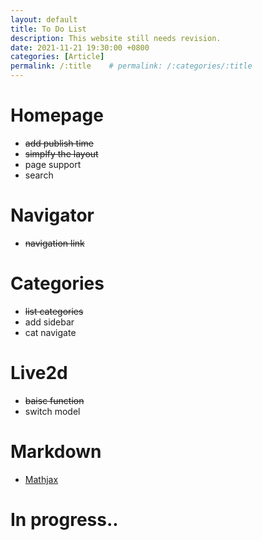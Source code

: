```yaml
---
layout: default
title: To Do List
description: This website still needs revision.
date: 2021-11-21 19:30:00 +0800
categories: [Article]
permalink: /:title    # permalink: /:categories/:title
---
```


# Homepage
* <s>add publish time</s>
* <s>simplfy the layout</s>
* page support
* search

# Navigator
* <s>navigation link</s>

# Categories
* <s>list categories</s>
* add sidebar
* cat navigate

# Live2d
* <s>baisc function</s>
* switch model

# Markdown
* [Mathjax](https://www.mathjax.org/#gettingstarted)

# In progress..